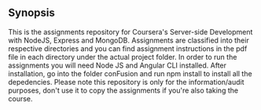 ## Synopsis

This is the assignments repository for Coursera's Server-side Development with NodeJS, Express and MongoDB. Assignments are classified into their respective directories and you can find assignment instructions in the pdf file in each directory under the actual project folder. In order to run the assignments you will need Node JS and Angular CLI installed. After installation, go into the folder conFusion and run npm install to install all the depedencies. Please note this repository is only for the information/audit purposes, don't use it to copy the assignments if you're also taking the course.